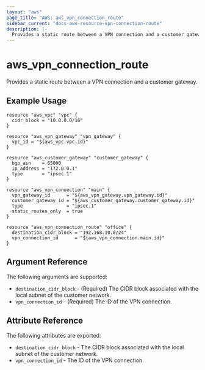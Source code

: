 ```yaml
---
layout: "aws"
page_title: "AWS: aws_vpn_connection_route"
sidebar_current: "docs-aws-resource-vpn-connection-route"
description: |-
  Provides a static route between a VPN connection and a customer gateway.
---
```


# aws\_vpn\_connection\_route

Provides a static route between a VPN connection and a customer gateway.

## Example Usage

```
resource "aws_vpc" "vpc" {
  cidr_block = "10.0.0.0/16"
}

resource "aws_vpn_gateway" "vpn_gateway" {
  vpc_id = "${aws_vpc.vpc.id}"
}

resource "aws_customer_gateway" "customer_gateway" {
  bgp_asn    = 65000
  ip_address = "172.0.0.1"
  type       = "ipsec.1"
}

resource "aws_vpn_connection" "main" {
  vpn_gateway_id      = "${aws_vpn_gateway.vpn_gateway.id}"
  customer_gateway_id = "${aws_customer_gateway.customer_gateway.id}"
  type                = "ipsec.1"
  static_routes_only  = true
}

resource "aws_vpn_connection_route" "office" {
  destination_cidr_block = "192.168.10.0/24"
  vpn_connection_id      = "${aws_vpn_connection.main.id}"
}
```

## Argument Reference

The following arguments are supported:

* `destination_cidr_block` - (Required) The CIDR block associated with the local subnet of the customer network.
* `vpn_connection_id` - (Required) The ID of the VPN connection.

## Attribute Reference

The following attributes are exported:

* `destination_cidr_block` - The CIDR block associated with the local subnet of the customer network.
* `vpn_connection_id` - The ID of the VPN connection.
